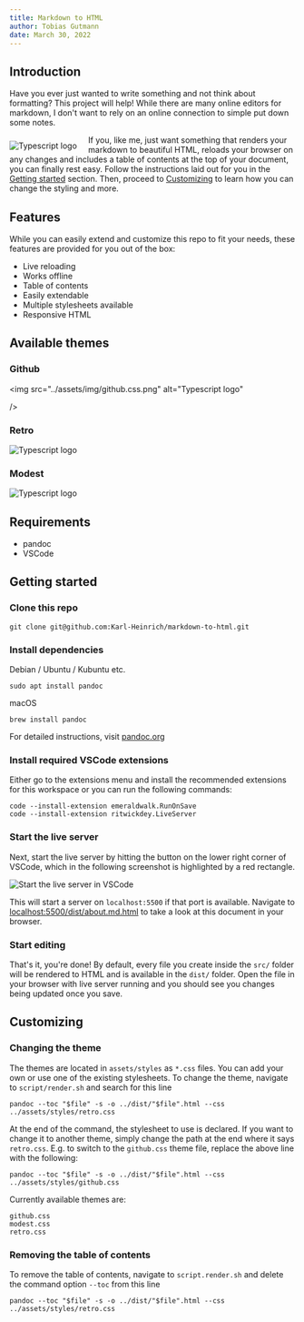 ```yaml
---
title: Markdown to HTML
author: Tobias Gutmann
date: March 30, 2022
---
```


## Introduction

Have you ever just wanted to write something and not think about formatting? This project will help! While there are many online editors for markdown, I don't want to rely on an online connection to simple put down some notes. 

<img src="../assets/img/markdown_logo.png"
     alt="Typescript logo"
     style="float: left; margin-right: 20px; margin-top: 10px;"
/>
If you, like me, just want something that renders your markdown to beautiful HTML, reloads your browser on any changes and includes a table of contents at the top of your document, you can finally rest easy. Follow the instructions laid out for you in the [Getting started](#getting-started) section. Then, proceed to [Customizing](#customizing) to learn how you can change the styling and more.


## Features

While you can easily extend and customize this repo to fit your needs, these features are provided for you out of the box:

- Live reloading
- Works offline
- Table of contents
- Easily extendable
- Multiple stylesheets available
- Responsive HTML

## Available themes

### Github

<img src="../assets/img/github.css.png"
     alt="Typescript logo"

/>

### Retro 
<img src="../assets/img/retro.css.png"
     alt="Typescript logo"
/>

### Modest
<img src="../assets/img/modest.css.png"
     alt="Typescript logo"
/>

## Requirements

- pandoc
- VSCode

## Getting started

### Clone this repo

```
git clone git@github.com:Karl-Heinrich/markdown-to-html.git
```

### Install dependencies

Debian / Ubuntu / Kubuntu etc.

```
sudo apt install pandoc
```

macOS

```
brew install pandoc
```

For detailed instructions, visit [pandoc.org](https://pandoc.org/installing.html)

### Install required VSCode extensions

Either go to the extensions menu and install the recommended extensions for this workspace or you can run the following commands:
```
code --install-extension emeraldwalk.RunOnSave
code --install-extension ritwickdey.LiveServer
```

### Start the live server

Next, start the live server by hitting the button on the lower right corner of VSCode, which in the following screenshot is highlighted by a red rectangle.

![Start the live server in VSCode](../assets/img/go_live_screenshot.jpg)

This will start a server on `localhost:5500` if that port is available. Navigate to [localhost:5500/dist/about.md.html](localhost:5500/dist/about.md.html) to take a look at this document in your browser.

### Start editing

That's it, you're done! By default, every file you create inside the `src/` folder will be rendered to HTML and is available in the `dist/` folder. Open the file in your browser with live server running and you should see you changes being updated once you save.

## Customizing

### Changing the theme

The themes are located in `assets/styles` as `*.css` files. You can add your own or use one of the existing stylesheets. To change the theme, navigate to `script/render.sh` and search for this line

```
pandoc --toc "$file" -s -o ../dist/"$file".html --css ../assets/styles/retro.css
```

At the end of the command, the stylesheet to use is declared. If you want to change it to another theme, simply change the path at the end where it says `retro.css`. E.g. to switch to the `github.css` theme file, replace the above line with the following:

```
pandoc --toc "$file" -s -o ../dist/"$file".html --css ../assets/styles/github.css
```

Currently available themes are:

```
github.css
modest.css
retro.css
```

### Removing the table of contents

To remove the table of contents, navigate to `script.render.sh` and delete the command option `--toc` from this line

```
pandoc --toc "$file" -s -o ../dist/"$file".html --css ../assets/styles/retro.css
```
